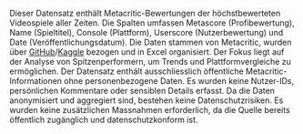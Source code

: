 Dieser Datensatz enthält Metacritic-Bewertungen der höchstbewerteten Videospiele aller Zeiten. Die Spalten umfassen Metascore (Profibewertung), Name (Spieltitel), Console (Plattform), Userscore (Nutzerbewertung) und Date (Veröffentlichungsdatum). Die Daten stammen von Metacritic, wurden über [GitHub](https://github.com/leomaurodesenv/game-datasets?tab=readme-ov-file)/[Kaggle](https://www.kaggle.com/datasets/destring/metacritic-reviewed-games-since-2000) bezogen und in Excel organisiert. Der Fokus liegt auf der Analyse von Spitzenperformern, um Trends und Plattformvergleiche zu ermöglichen.
Der Datensatz enthält ausschliesslich öffentliche Metacritic-Informationen ohne personenbezogene Daten. Es wurden keine Nutzer-IDs, persönlichen Kommentare oder sensiblen Details erfasst. Da die Daten anonymisiert und aggregiert sind, bestehen keine Datenschutzrisiken. Es wurden keine zusätzlichen Massnahmen erforderlich, da die Quelle bereits öffentlich zugänglich und datenschutzkonform ist.
